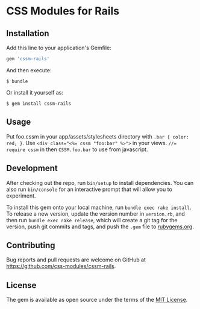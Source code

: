 # CSS Modules for Rails

## Installation

Add this line to your application's Gemfile:

```ruby
gem 'cssm-rails'
```

And then execute:

    $ bundle

Or install it yourself as:

    $ gem install cssm-rails

## Usage

Put foo.cssm in your app/assets/stylesheets directory with `.bar { color: red; }`. Use `<div class="<%= cssm "foo:bar" %>">` in your views. `//= require cssm` in then `CSSM.foo.bar` to use from javascript.

## Development

After checking out the repo, run `bin/setup` to install dependencies. You can also run `bin/console` for an interactive prompt that will allow you to experiment.

To install this gem onto your local machine, run `bundle exec rake install`. To release a new version, update the version number in `version.rb`, and then run `bundle exec rake release`, which will create a git tag for the version, push git commits and tags, and push the `.gem` file to [rubygems.org](https://rubygems.org).

## Contributing

Bug reports and pull requests are welcome on GitHub at https://github.com/css-modules/cssm-rails.

## License

The gem is available as open source under the terms of the [MIT License](http://opensource.org/licenses/MIT).


